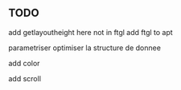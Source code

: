## TODO

add getlayoutheight here not in ftgl
add ftgl to apt

parametriser
optimiser la structure de donnee

add color

add scroll
